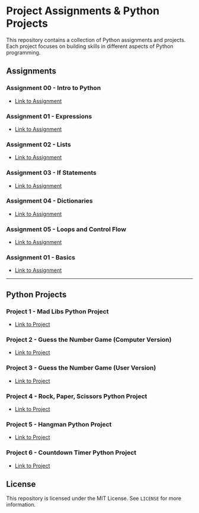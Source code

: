 # Project Assignments & Python Projects

This repository contains a collection of Python assignments and projects. Each project focuses on building skills in different aspects of Python programming.

## Assignments

### Assignment 00 - Intro to Python
- [Link to Assignment](https://colab.research.google.com/drive/1nev9MFBQb-oDfUk5R0FaD9j6mMOvoQRk)

### Assignment 01 - Expressions
- [Link to Assignment](https://colab.research.google.com/drive/1rR4uyt1UFd6dyPCXEMy04DQH4kXCHQkC)

### Assignment 02 - Lists
- [Link to Assignment](https://colab.research.google.com/drive/1JbEjYAkt-PDhAkPRCjk0TaOEbfdii03u)

### Assignment 03 - If Statements
- [Link to Assignment](https://colab.research.google.com/drive/1lqNpmXAEmQyE3j5RbIeXVYfBLdHkJvcO)

### Assignment 04 - Dictionaries
- [Link to Assignment](https://colab.research.google.com/drive/1ejkqyAVS5Ix6zObpN9jNCxq3A1dc8WLf)

### Assignment 05 - Loops and Control Flow
- [Link to Assignment](https://colab.research.google.com/drive/1fistM9ZzZJKRnhesGp57gbTMW191EJ60)

### Assignment 01 - Basics
- [Link to Assignment](https://colab.research.google.com/drive/1qBLHaGnazj-GoyO4eXlb_YEGdWrbB4hv)

---

## Python Projects

### Project 1 - Mad Libs Python Project
- [Link to Project](https://colab.research.google.com/drive/1l2-RsMxzQIse7evSVNYdm-Bwcnj2yVi0)

### Project 2 - Guess the Number Game (Computer Version)
- [Link to Project](https://colab.research.google.com/drive/1FHIFMGC8jCl5SXzxs_LExH5MIO4gRg0y)

### Project 3 - Guess the Number Game (User Version)
- [Link to Project](https://colab.research.google.com/drive/1lcSM5YfoYFDeCpujc548tY3Vvnza6lrp)

### Project 4 - Rock, Paper, Scissors Python Project
- [Link to Project](https://colab.research.google.com/drive/1zy7VqvrskaNCZJCe7rxPpLan-dtkTOti)

### Project 5 - Hangman Python Project
- [Link to Project](https://colab.research.google.com/drive/1FfjGdU7kNU2zyUP_4-4G4SUEjbtIscXr)

### Project 6 - Countdown Timer Python Project
- [Link to Project](https://colab.research.google.com/drive/1-rgqKhUut-OKq9zJt1yMn8QwPN6itJO2)


## License

This repository is licensed under the MIT License. See `LICENSE` for more information.

